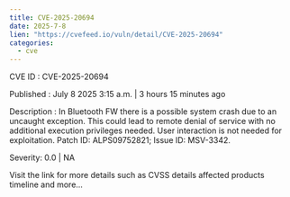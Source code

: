 ```yaml
--- 
title: CVE-2025-20694
date: 2025-7-8
lien: "https://cvefeed.io/vuln/detail/CVE-2025-20694"
categories:
  - cve
---
```


CVE ID : CVE-2025-20694

Published :  July 8
2025
3:15 a.m. | 3 hours
15 minutes ago

Description : In Bluetooth FW
there is a possible system crash due to an uncaught exception. This could lead to remote denial of service with no additional execution privileges needed. User interaction is not needed for exploitation. Patch ID: ALPS09752821; Issue ID: MSV-3342.

Severity: 0.0 | NA

Visit the link for more details
such as CVSS details
affected products
timeline
and more...
